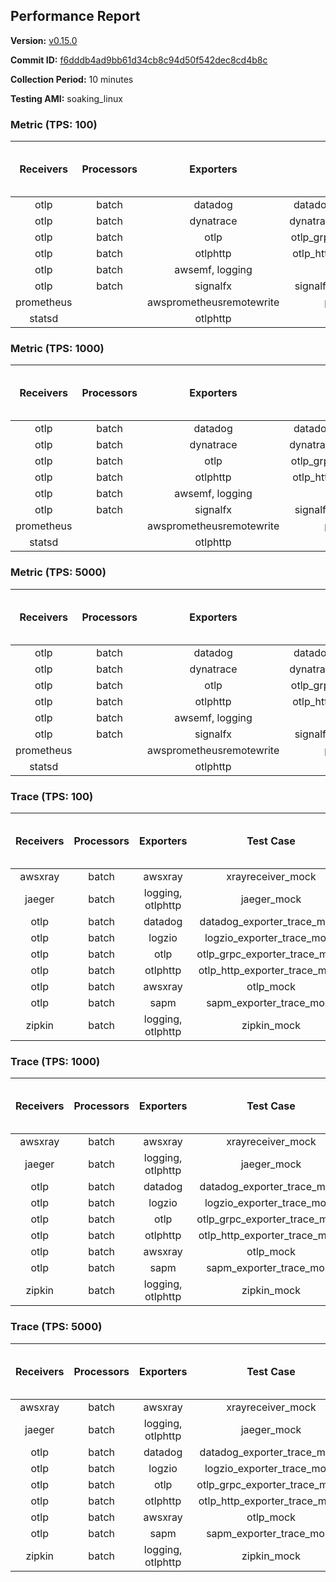 ## Performance Report

**Version:** [v0.15.0](https://github.com/aws-observability/aws-otel-collector/releases/tag/v0.15.0)

**Commit ID:** [f6dddb4ad9bb61d34cb8c94d50f542dec8cd4b8c](https://github.com/aws-observability/aws-otel-collector/commit/f6dddb4ad9bb61d34cb8c94d50f542dec8cd4b8c)

**Collection Period:** 10 minutes

**Testing AMI:** soaking_linux


### Metric (TPS: 100)
| Receivers | Processors | Exporters | Test Case | Data Type | Instance Type | Avg CPU Usage (Percent) | Avg Memory Usage (Megabytes) | Max CPU Usage (Percent) | Max Memory Usage (Megabytes) |
|:---------:|:----------:|:---------:|:---------:|:---------:|:-------------:|:-----------------------:|:----------------------------:|:-----------------------:|:----------------------------:|
| otlp | batch | datadog | datadog_exporter_metric_mock | otlp | m5.2xlarge | 0.05 | 61.24 | 0.30 | 62.05 |
| otlp | batch | dynatrace | dynatrace_exporter_metric_mock | otlp | m5.2xlarge | 0.04 | 59.08 | 0.20 | 59.16 |
| otlp | batch | otlp | otlp_grpc_exporter_metric_mock | otlp | m5.2xlarge | 0.05 | 59.80 | 0.20 | 60.03 |
| otlp | batch | otlphttp | otlp_http_exporter_metric_mock | otlp | m5.2xlarge | 0.05 | 59.00 | 0.20 | 59.12 |
| otlp | batch | awsemf, logging | otlp_metric_mock | otlp | m5.2xlarge | 0.04 | 59.32 | 0.20 | 59.47 |
| otlp | batch | signalfx | signalfx_exporter_metric_mock | otlp | m5.2xlarge | 0.04 | 60.52 | 0.20 | 61.62 |
| prometheus |  | awsprometheusremotewrite | prometheus_mock | prometheus | m5.2xlarge | 0.13 | 73.20 | 0.40 | 74.71 |
| statsd |  | otlphttp | statsd_mock | statsd | m5.2xlarge | 0.01 | 58.53 | 0.10 | 58.90 |

### Metric (TPS: 1000)
| Receivers | Processors | Exporters | Test Case | Data Type | Instance Type | Avg CPU Usage (Percent) | Avg Memory Usage (Megabytes) | Max CPU Usage (Percent) | Max Memory Usage (Megabytes) |
|:---------:|:----------:|:---------:|:---------:|:---------:|:-------------:|:-----------------------:|:----------------------------:|:-----------------------:|:----------------------------:|
| otlp | batch | datadog | datadog_exporter_metric_mock | otlp | m5.2xlarge | 0.04 | 59.21 | 0.20 | 59.25 |
| otlp | batch | dynatrace | dynatrace_exporter_metric_mock | otlp | m5.2xlarge | 0.04 | 58.19 | 0.20 | 58.72 |
| otlp | batch | otlp | otlp_grpc_exporter_metric_mock | otlp | m5.2xlarge | 0.04 | 58.80 | 0.20 | 58.93 |
| otlp | batch | otlphttp | otlp_http_exporter_metric_mock | otlp | m5.2xlarge | 0.04 | 59.40 | 0.20 | 60.37 |
| otlp | batch | awsemf, logging | otlp_metric_mock | otlp | m5.2xlarge | 0.04 | 59.06 | 0.20 | 59.08 |
| otlp | batch | signalfx | signalfx_exporter_metric_mock | otlp | m5.2xlarge | 0.04 | 61.17 | 0.20 | 61.39 |
| prometheus |  | awsprometheusremotewrite | prometheus_mock | prometheus | m5.2xlarge | 1.44 | 105.93 | 3.10 | 115.32 |
| statsd |  | otlphttp | statsd_mock | statsd | m5.2xlarge | 0.02 | 60.58 | 0.20 | 60.78 |

### Metric (TPS: 5000)
| Receivers | Processors | Exporters | Test Case | Data Type | Instance Type | Avg CPU Usage (Percent) | Avg Memory Usage (Megabytes) | Max CPU Usage (Percent) | Max Memory Usage (Megabytes) |
|:---------:|:----------:|:---------:|:---------:|:---------:|:-------------:|:-----------------------:|:----------------------------:|:-----------------------:|:----------------------------:|
| otlp | batch | datadog | datadog_exporter_metric_mock | otlp | m5.2xlarge | 0.05 | 62.98 | 0.30 | 64.11 |
| otlp | batch | dynatrace | dynatrace_exporter_metric_mock | otlp | m5.2xlarge | 0.04 | 60.57 | 0.20 | 60.60 |
| otlp | batch | otlp | otlp_grpc_exporter_metric_mock | otlp | m5.2xlarge | 0.05 | 60.81 | 0.20 | 61.32 |
| otlp | batch | otlphttp | otlp_http_exporter_metric_mock | otlp | m5.2xlarge | 0.04 | 59.36 | 0.20 | 59.49 |
| otlp | batch | awsemf, logging | otlp_metric_mock | otlp | m5.2xlarge | 0.04 | 59.56 | 0.10 | 59.70 |
| otlp | batch | signalfx | signalfx_exporter_metric_mock | otlp | m5.2xlarge | 0.05 | 61.01 | 0.20 | 61.56 |
| prometheus |  | awsprometheusremotewrite | prometheus_mock | prometheus | m5.2xlarge | 7.45 | 256.06 | 14.20 | 286.08 |
| statsd |  | otlphttp | statsd_mock | statsd | m5.2xlarge | 0.01 | 60.14 | 0.20 | 60.28 |

### Trace (TPS: 100)
| Receivers | Processors | Exporters | Test Case | Data Type | Instance Type | Avg CPU Usage (Percent) | Avg Memory Usage (Megabytes) | Max CPU Usage (Percent) | Max Memory Usage (Megabytes) |
|:---------:|:----------:|:---------:|:---------:|:---------:|:-------------:|:-----------------------:|:----------------------------:|:-----------------------:|:----------------------------:|
| awsxray | batch | awsxray | xrayreceiver_mock | xray | m5.2xlarge | 4.76 | 152.05 | 5.70 | 208.05 |
| jaeger | batch | logging, otlphttp | jaeger_mock | jaeger | m5.2xlarge | 2.44 | 75.84 | 2.80 | 77.74 |
| otlp | batch | datadog | datadog_exporter_trace_mock | otlp | m5.2xlarge | 6.15 | 73.91 | 7.00 | 75.41 |
| otlp | batch | logzio | logzio_exporter_trace_mock | otlp | m5.2xlarge | 3.22 | 90.79 | 3.60 | 91.80 |
| otlp | batch | otlp | otlp_grpc_exporter_trace_mock | otlp | m5.2xlarge | 3.12 | 127.31 | 4.50 | 182.76 |
| otlp | batch | otlphttp | otlp_http_exporter_trace_mock | otlp | m5.2xlarge | 4.19 | 69.96 | 4.60 | 70.33 |
| otlp | batch | awsxray | otlp_mock | otlp | m5.2xlarge | 4.76 | 72.25 | 5.20 | 73.04 |
| otlp | batch | sapm | sapm_exporter_trace_mock | otlp | m5.2xlarge | 3.71 | 84.60 | 4.10 | 85.11 |
| zipkin | batch | logging, otlphttp | zipkin_mock | zipkin | m5.2xlarge | 5.68 | 78.26 | 6.80 | 82.10 |

### Trace (TPS: 1000)
| Receivers | Processors | Exporters | Test Case | Data Type | Instance Type | Avg CPU Usage (Percent) | Avg Memory Usage (Megabytes) | Max CPU Usage (Percent) | Max Memory Usage (Megabytes) |
|:---------:|:----------:|:---------:|:---------:|:---------:|:-------------:|:-----------------------:|:----------------------------:|:-----------------------:|:----------------------------:|
| awsxray | batch | awsxray | xrayreceiver_mock | xray | m5.2xlarge | 25.89 | 478.55 | 39.62 | 820.29 |
| jaeger | batch | logging, otlphttp | jaeger_mock | jaeger | m5.2xlarge | 16.55 | 148.47 | 22.13 | 170.42 |
| otlp | batch | datadog | datadog_exporter_trace_mock | otlp | m5.2xlarge | 31.49 | 74.58 | 33.20 | 75.67 |
| otlp | batch | logzio | logzio_exporter_trace_mock | otlp | m5.2xlarge | 26.43 | 101.91 | 27.09 | 106.25 |
| otlp | batch | otlp | otlp_grpc_exporter_trace_mock | otlp | m5.2xlarge | 29.86 | 658.72 | 41.80 | 1223.37 |
| otlp | batch | otlphttp | otlp_http_exporter_trace_mock | otlp | m5.2xlarge | 28.13 | 71.14 | 29.41 | 72.09 |
| otlp | batch | awsxray | otlp_mock | otlp | m5.2xlarge | 33.73 | 75.10 | 43.50 | 76.71 |
| otlp | batch | sapm | sapm_exporter_trace_mock | otlp | m5.2xlarge | 26.60 | 86.64 | 27.30 | 87.06 |
| zipkin | batch | logging, otlphttp | zipkin_mock | zipkin | m5.2xlarge | 31.60 | 486.96 | 38.89 | 556.49 |

### Trace (TPS: 5000)
| Receivers | Processors | Exporters | Test Case | Data Type | Instance Type | Avg CPU Usage (Percent) | Avg Memory Usage (Megabytes) | Max CPU Usage (Percent) | Max Memory Usage (Megabytes) |
|:---------:|:----------:|:---------:|:---------:|:---------:|:-------------:|:-----------------------:|:----------------------------:|:-----------------------:|:----------------------------:|
| awsxray | batch | awsxray | xrayreceiver_mock | xray | m5.2xlarge | 37.07 | 789.99 | 49.48 | 1233.90 |
| jaeger | batch | logging, otlphttp | jaeger_mock | jaeger | m5.2xlarge | 17.71 | 166.39 | 23.69 | 196.94 |
| otlp | batch | datadog | datadog_exporter_trace_mock | otlp | m5.2xlarge | 132.53 | 82.58 | 136.41 | 84.18 |
| otlp | batch | logzio | logzio_exporter_trace_mock | otlp | m5.2xlarge | 104.00 | 123.80 | 107.01 | 131.44 |
| otlp | batch | otlp | otlp_grpc_exporter_trace_mock | otlp | m5.2xlarge | 120.29 | 3591.28 | 187.50 | 6271.46 |
| otlp | batch | otlphttp | otlp_http_exporter_trace_mock | otlp | m5.2xlarge | 115.00 | 76.91 | 116.87 | 77.63 |
| otlp | batch | awsxray | otlp_mock | otlp | m5.2xlarge | 144.17 | 13896.77 | 453.41 | 24078.16 |
| otlp | batch | sapm | sapm_exporter_trace_mock | otlp | m5.2xlarge | 115.57 | 92.39 | 117.01 | 95.77 |
| zipkin | batch | logging, otlphttp | zipkin_mock | zipkin | m5.2xlarge | 29.78 | 499.46 | 37.30 | 552.13 |
